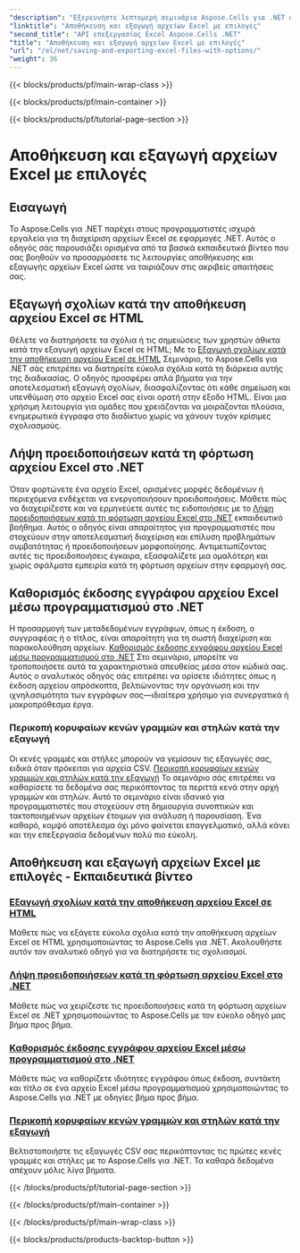 ```yaml
---
"description": "Εξερευνήστε λεπτομερή σεμινάρια Aspose.Cells για .NET σχετικά με την αποθήκευση και εξαγωγή αρχείων Excel. Μάθετε πώς να χειρίζεστε σχόλια, ιδιότητες εγγράφων, προειδοποιήσεις και περικοπή δεδομένων."
"linktitle": "Αποθήκευση και εξαγωγή αρχείων Excel με επιλογές"
"second_title": "API επεξεργασίας Excel Aspose.Cells .NET"
"title": "Αποθήκευση και εξαγωγή αρχείων Excel με επιλογές"
"url": "/el/net/saving-and-exporting-excel-files-with-options/"
"weight": 36
---
```


{{< blocks/products/pf/main-wrap-class >}}

{{< blocks/products/pf/main-container >}}

{{< blocks/products/pf/tutorial-page-section >}}

# Αποθήκευση και εξαγωγή αρχείων Excel με επιλογές

## Εισαγωγή

Το Aspose.Cells για .NET παρέχει στους προγραμματιστές ισχυρά εργαλεία για τη διαχείριση αρχείων Excel σε εφαρμογές .NET. Αυτός ο οδηγός σάς παρουσιάζει ορισμένα από τα βασικά εκπαιδευτικά βίντεο που σας βοηθούν να προσαρμόσετε τις λειτουργίες αποθήκευσης και εξαγωγής αρχείων Excel ώστε να ταιριάζουν στις ακριβείς απαιτήσεις σας.

## Εξαγωγή σχολίων κατά την αποθήκευση αρχείου Excel σε HTML

Θέλετε να διατηρήσετε τα σχόλια ή τις σημειώσεις των χρηστών άθικτα κατά την εξαγωγή αρχείων Excel σε HTML; Με το [Εξαγωγή σχολίων κατά την αποθήκευση αρχείου Excel σε HTML](./exporting-comments/) Σεμινάριο, το Aspose.Cells για .NET σάς επιτρέπει να διατηρείτε εύκολα σχόλια κατά τη διάρκεια αυτής της διαδικασίας. Ο οδηγός προσφέρει απλά βήματα για την αποτελεσματική εξαγωγή σχολίων, διασφαλίζοντας ότι κάθε σημείωση και υπενθύμιση στο αρχείο Excel σας είναι ορατή στην έξοδο HTML. Είναι μια χρήσιμη λειτουργία για ομάδες που χρειάζονται να μοιράζονται πλούσια, ενημερωτικά έγγραφα στο διαδίκτυο χωρίς να χάνουν τυχόν κρίσιμες σχολιασμούς. 

## Λήψη προειδοποιήσεων κατά τη φόρτωση αρχείου Excel στο .NET

Όταν φορτώνετε ένα αρχείο Excel, ορισμένες μορφές δεδομένων ή περιεχόμενα ενδέχεται να ενεργοποιήσουν προειδοποιήσεις. Μάθετε πώς να διαχειρίζεστε και να ερμηνεύετε αυτές τις ειδοποιήσεις με το [Λήψη προειδοποιήσεων κατά τη φόρτωση αρχείου Excel στο .NET](./getting-warnings-while-loading-excel-file/) εκπαιδευτικό βοήθημα. Αυτός ο οδηγός είναι απαραίτητος για προγραμματιστές που στοχεύουν στην αποτελεσματική διαχείριση και επίλυση προβλημάτων συμβατότητας ή προειδοποιήσεων μορφοποίησης. Αντιμετωπίζοντας αυτές τις προειδοποιήσεις έγκαιρα, εξασφαλίζετε μια ομαλότερη και χωρίς σφάλματα εμπειρία κατά τη φόρτωση αρχείων στην εφαρμογή σας.

## Καθορισμός έκδοσης εγγράφου αρχείου Excel μέσω προγραμματισμού στο .NET

Η προσαρμογή των μεταδεδομένων εγγράφων, όπως η έκδοση, ο συγγραφέας ή ο τίτλος, είναι απαραίτητη για τη σωστή διαχείριση και παρακολούθηση αρχείων. [Καθορισμός έκδοσης εγγράφου αρχείου Excel μέσω προγραμματισμού στο .NET](./specifying-document-version-of-excel-file/) Στο σεμινάριο, μπορείτε να τροποποιήσετε αυτά τα χαρακτηριστικά απευθείας μέσα στον κώδικά σας. Αυτός ο αναλυτικός οδηγός σάς επιτρέπει να ορίσετε ιδιότητες όπως η έκδοση αρχείου απρόσκοπτα, βελτιώνοντας την οργάνωση και την ιχνηλασιμότητα των εγγράφων σας—ιδιαίτερα χρήσιμο για συνεργατικά ή μακροπρόθεσμα έργα.

### Περικοπή κορυφαίων κενών γραμμών και στηλών κατά την εξαγωγή

Οι κενές γραμμές και στήλες μπορούν να γεμίσουν τις εξαγωγές σας, ειδικά όταν πρόκειται για αρχεία CSV. [Περικοπή κορυφαίων κενών γραμμών και στηλών κατά την εξαγωγή](./trimming-leading-blank-rows-and-columns/) Το σεμινάριο σάς επιτρέπει να καθαρίσετε τα δεδομένα σας περικόπτοντας τα περιττά κενά στην αρχή γραμμών και στηλών. Αυτό το σεμινάριο είναι ιδανικό για προγραμματιστές που στοχεύουν στη δημιουργία συνοπτικών και τακτοποιημένων αρχείων έτοιμων για ανάλυση ή παρουσίαση. Ένα καθαρό, κομψό αποτέλεσμα όχι μόνο φαίνεται επαγγελματικό, αλλά κάνει και την επεξεργασία δεδομένων πολύ πιο εύκολη.

## Αποθήκευση και εξαγωγή αρχείων Excel με επιλογές - Εκπαιδευτικά βίντεο
### [Εξαγωγή σχολίων κατά την αποθήκευση αρχείου Excel σε HTML](./exporting-comments/)
Μάθετε πώς να εξάγετε εύκολα σχόλια κατά την αποθήκευση αρχείων Excel σε HTML χρησιμοποιώντας το Aspose.Cells για .NET. Ακολουθήστε αυτόν τον αναλυτικό οδηγό για να διατηρήσετε τις σχολιασμοί.
### [Λήψη προειδοποιήσεων κατά τη φόρτωση αρχείου Excel στο .NET](./getting-warnings-while-loading-excel-file/)
Μάθετε πώς να χειρίζεστε τις προειδοποιήσεις κατά τη φόρτωση αρχείων Excel σε .NET χρησιμοποιώντας το Aspose.Cells με τον εύκολο οδηγό μας βήμα προς βήμα.
### [Καθορισμός έκδοσης εγγράφου αρχείου Excel μέσω προγραμματισμού στο .NET](./specifying-document-version-of-excel-file/)
Μάθετε πώς να καθορίζετε ιδιότητες εγγράφου όπως έκδοση, συντάκτη και τίτλο σε ένα αρχείο Excel μέσω προγραμματισμού χρησιμοποιώντας το Aspose.Cells για .NET με οδηγίες βήμα προς βήμα.
### [Περικοπή κορυφαίων κενών γραμμών και στηλών κατά την εξαγωγή](./trimming-leading-blank-rows-and-columns/)
Βελτιστοποιήστε τις εξαγωγές CSV σας περικόπτοντας τις πρώτες κενές γραμμές και στήλες με το Aspose.Cells για .NET. Τα καθαρά δεδομένα απέχουν μόλις λίγα βήματα.

{{< /blocks/products/pf/tutorial-page-section >}}

{{< /blocks/products/pf/main-container >}}

{{< /blocks/products/pf/main-wrap-class >}}

{{< blocks/products/products-backtop-button >}}